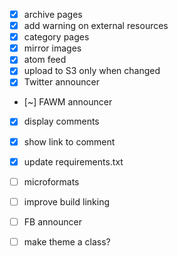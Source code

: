 - [x] archive pages
- [x] add warning on external resources
- [x] category pages
- [x] mirror images
- [x] atom feed
- [x] upload to S3 only when changed
- [x] Twitter announcer
- [~] FAWM announcer
- [x] display comments
- [x] show link to comment
- [x] update requirements.txt
- [ ] microformats

- [ ] improve build linking
- [ ] FB announcer
- [ ] make theme a class?
